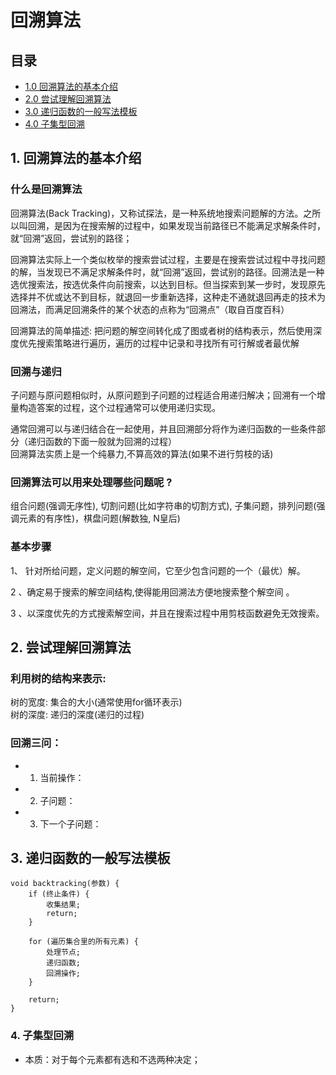 # 回溯算法
## 目录
 - [1.0 回溯算法的基本介绍](#1-回溯算法的基本介绍)
 - [2.0 尝试理解回溯算法](#2-尝试理解回溯算法)
 - [3.0 递归函数的一般写法模板](#3-递归函数的一般写法模板)
 - [4.0 子集型回溯](#4-子集型回溯)


## 1. 回溯算法的基本介绍
### 什么是回溯算法
回溯算法(Back Tracking)，又称试探法，是一种系统地搜索问题解的方法。之所以叫回溯，是因为在搜索解的过程中，如果发现当前路径已不能满足求解条件时，就“回溯”返回，尝试别的路径；

回溯算法实际上一个类似枚举的搜索尝试过程，主要是在搜索尝试过程中寻找问题的解，当发现已不满足求解条件时，就“回溯”返回，尝试别的路径。回溯法是一种选优搜索法，按选优条件向前搜索，以达到目标。但当探索到某一步时，发现原先选择并不优或达不到目标，就退回一步重新选择，这种走不通就退回再走的技术为回溯法，而满足回溯条件的某个状态的点称为“回溯点”（取自百度百科）

回溯算法的简单描述: 把问题的解空间转化成了图或者树的结构表示，然后使用深度优先搜索策略进行遍历，遍历的过程中记录和寻找所有可行解或者最优解

### 回溯与递归
子问题与原问题相似时，从原问题到子问题的过程适合用递归解决；回溯有一个增量构造答案的过程，这个过程通常可以使用递归实现。   

通常回溯可以与递归结合在一起使用，并且回溯部分将作为递归函数的一些条件部分（递归函数的下面一般就为回溯的过程）  
回溯算法实质上是一个纯暴力,不算高效的算法(如果不进行剪枝的话)    


### 回溯算法可以用来处理哪些问题呢 ?
组合问题(强调无序性), 切割问题(比如字符串的切割方式), 子集问题，排列问题(强调元素的有序性)，棋盘问题(解数独, N皇后)

### 基本步骤

1、 针对所给问题，定义问题的解空间，它至少包含问题的一个（最优）解。

2 、确定易于搜索的解空间结构,使得能用回溯法方便地搜索整个解空间 。 

3 、以深度优先的方式搜索解空间，并且在搜索过程中用剪枝函数避免无效搜索。 

## 2. 尝试理解回溯算法

### 利用树的结构来表示:
树的宽度: 集合的大小(通常使用for循环表示)  
树的深度: 递归的深度(递归的过程)  

### 回溯三问：

- 1. 当前操作：
- 2. 子问题：
- 3. 下一个子问题：


## 3. 递归函数的一般写法模板

```
void backtracking(参数) {
    if (终止条件) {
        收集结果;
        return;
    }
  
    for (遍历集合里的所有元素) {
        处理节点;
        递归函数;
        回溯操作;
    }
    
    return;
}
```

### 4. 子集型回溯
- 本质：对于每个元素都有选和不选两种决定；


